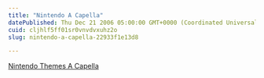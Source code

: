 ```yaml
---
title: "Nintendo A Capella"
datePublished: Thu Dec 21 2006 05:00:00 GMT+0000 (Coordinated Universal Time)
cuid: cljhlf5ff01sr0vnvdvxuhz2o
slug: nintendo-a-capella-22933f1e13d8

---
```


[Nintendo Themes A Capella](http://kurtn.vox.com/library/video/6a00c22520821e8e1d00cdf7ee8d36094f.html "Nintendo Themes A Capella")